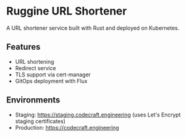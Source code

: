 # Ruggine URL Shortener

A URL shortener service built with Rust and deployed on Kubernetes.

## Features
- URL shortening
- Redirect service
- TLS support via cert-manager
- GitOps deployment with Flux

## Environments
- Staging: https://staging.codecraft.engineering (uses Let's Encrypt staging certificates)
- Production: https://codecraft.engineering
